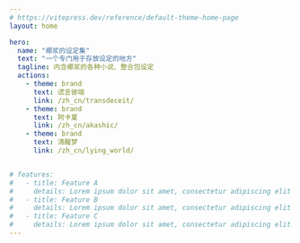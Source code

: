 ```yaml
---
# https://vitepress.dev/reference/default-theme-home-page
layout: home

hero:
  name: "椰浆的设定集"
  text: "一个专门用于存放设定的地方"
  tagline: 内含椰浆的各种小说、整合包设定
  actions:
    - theme: brand
      text: 谎言彼端
      link: /zh_cn/transdeceit/
    - theme: brand
      text: 阿卡夏
      link: /zh_cn/akashic/
    - theme: brand
      text: 清醒梦
      link: /zh_cn/lying_world/


# features:
#   - title: Feature A
#     details: Lorem ipsum dolor sit amet, consectetur adipiscing elit
#   - title: Feature B
#     details: Lorem ipsum dolor sit amet, consectetur adipiscing elit
#   - title: Feature C
#     details: Lorem ipsum dolor sit amet, consectetur adipiscing elit
---
```

<index/>
<script setup>
import index from './index.vue'
</script>